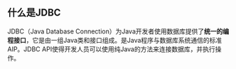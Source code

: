 ## 什么是JDBC
JDBC（Java Database Connection）为Java开发者使用数据库提供了**统一的编程接口**，它是由一组Java类和接口组成。是Java程序与数据库系统通信的标准AIP。JDBC API使得开发人员可以使用纯Java的方法来连接数据库，并执行操作。

